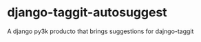 django-taggit-autosuggest
=========================

A django py3k producto that brings suggestions for dajngo-taggit
